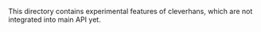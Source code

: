 This directory contains experimental features of cleverhans, which are not
integrated into main API yet.
